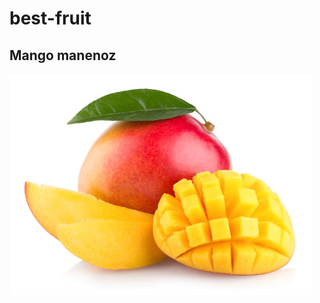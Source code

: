 # best-fruit
## Mango manenoz
![this is a new file](https://github.com/catherineotondi/best-fruit/blob/master/img/mango.jpg)
